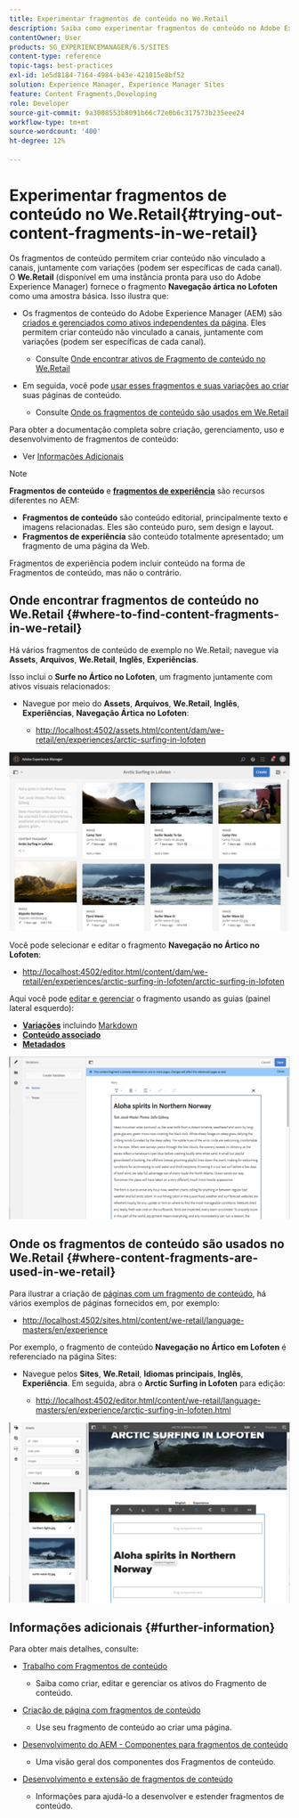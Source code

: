 ```yaml
---
title: Experimentar fragmentos de conteúdo no We.Retail
description: Saiba como experimentar fragmentos de conteúdo no Adobe Experience Manager usando o We.Retail.
contentOwner: User
products: SG_EXPERIENCEMANAGER/6.5/SITES
content-type: reference
topic-tags: best-practices
exl-id: 1e5d8184-7164-4984-b43e-421015e8bf52
solution: Experience Manager, Experience Manager Sites
feature: Content Fragments,Developing
role: Developer
source-git-commit: 9a3008553b8091b66c72e0b6c317573b235eee24
workflow-type: tm+mt
source-wordcount: '400'
ht-degree: 12%

---
```


# Experimentar fragmentos de conteúdo no We.Retail{#trying-out-content-fragments-in-we-retail}

Os fragmentos de conteúdo permitem criar conteúdo não vinculado a canais, juntamente com variações (podem ser específicas de cada canal). O **We.Retail** (disponível em uma instância pronta para uso do Adobe Experience Manager) fornece o fragmento **Navegação ártica no Lofoten** como uma amostra básica. Isso ilustra que:

* Os fragmentos de conteúdo do Adobe Experience Manager (AEM) são [criados e gerenciados como ativos independentes da página](/help/assets/content-fragments/content-fragments.md). Eles permitem criar conteúdo não vinculado a canais, juntamente com variações (podem ser específicas de cada canal).

   * Consulte [Onde encontrar ativos de Fragmento de conteúdo no We.Retail](#where-to-find-content-fragments-in-we-retail)

* Em seguida, você pode [usar esses fragmentos e suas variações ao criar](/help/sites-authoring/content-fragments.md) suas páginas de conteúdo.

   * Consulte [Onde os fragmentos de conteúdo são usados em We.Retail](#where-content-fragments-are-used-in-we-retail)

Para obter a documentação completa sobre criação, gerenciamento, uso e desenvolvimento de fragmentos de conteúdo:

* Ver [Informações Adicionais](#further-information)

>[!NOTE]
>
>**Fragmentos de conteúdo** e **[fragmentos de experiência](/help/sites-authoring/experience-fragments.md)** são recursos diferentes no AEM:
>
>* **Fragmentos de conteúdo** são conteúdo editorial, principalmente texto e imagens relacionadas. Eles são conteúdo puro, sem design e layout.
>* **Fragmentos de experiência** são conteúdo totalmente apresentado; um fragmento de uma página da Web.
>
>Fragmentos de experiência podem incluir conteúdo na forma de Fragmentos de conteúdo, mas não o contrário.

## Onde encontrar fragmentos de conteúdo no We.Retail {#where-to-find-content-fragments-in-we-retail}

Há vários fragmentos de conteúdo de exemplo no We.Retail; navegue via **Assets**, **Arquivos**, **We.Retail**, **Inglês**, **Experiências**.

Isso inclui o **Surfe no Ártico no Lofoten**, um fragmento juntamente com ativos visuais relacionados:

* Navegue por meio do **Assets**, **Arquivos**, **We.Retail**, **Inglês**, **Experiências**, **Navegação Ártica no Lofoten**:

   * [http://localhost:4502/assets.html/content/dam/we-retail/en/experiences/arctic-surfing-in-lofoten](http://localhost:4502/assets.html/content/dam/we-retail/en/experiences/arctic-surfing-in-lofoten)

![cf-44](assets/cf-44.png)

Você pode selecionar e editar o fragmento **Navegação no Ártico no Lofoten**:

* [http://localhost:4502/editor.html/content/dam/we-retail/en/experiences/arctic-surfing-in-lofoten/arctic-surfing-in-lofoten](http://localhost:4502/editor.html/content/dam/we-retail/en/experiences/arctic-surfing-in-lofoten/arctic-surfing-in-lofoten)

Aqui você pode [editar e gerenciar](/help/assets/content-fragments/content-fragments.md) o fragmento usando as guias (painel lateral esquerdo):

<!--![cf-45-aa](do-not-localize/cf-45-aa.png) ![cf-45-a](do-not-localize/cf-45-a.png) ASSET does not exist-->

* **[Variações](/help/assets/content-fragments/content-fragments-variations.md)** incluindo [Markdown](/help/assets/content-fragments/content-fragments-markdown.md)
* **[Conteúdo associado](/help/assets/content-fragments/content-fragments-assoc-content.md)**
* **[Metadados](/help/assets/content-fragments/content-fragments-metadata.md)**

![cf-46](assets/cf-46.png)

## Onde os fragmentos de conteúdo são usados no We.Retail {#where-content-fragments-are-used-in-we-retail}

Para ilustrar a criação de [páginas com um fragmento de conteúdo](/help/sites-authoring/content-fragments.md), há vários exemplos de páginas fornecidos em, por exemplo:

* [http://localhost:4502/sites.html/content/we-retail/language-masters/en/experience](http://localhost:4502/sites.html/content/we-retail/language-masters/en/experience)

Por exemplo, o fragmento de conteúdo **Navegação no Ártico em Lofoten** é referenciado na página Sites:

* Navegue pelos **Sites**, **We.Retail**, **Idiomas principais**, **Inglês**, **Experiência**. Em seguida, abra o **Arctic Surfing in Lofoten** para edição:

   * [http://localhost:4502/editor.html/content/we-retail/language-masters/en/experience/arctic-surfing-in-lofoten.html](http://localhost:4502/editor.html/content/we-retail/language-masters/en/experience/arctic-surfing-in-lofoten.html)

![cf-53](assets/cf-53.png)

## Informações adicionais {#further-information}

Para obter mais detalhes, consulte:

* [Trabalho com Fragmentos de conteúdo](/help/assets/content-fragments/content-fragments.md)

   * Saiba como criar, editar e gerenciar os ativos do Fragmento de conteúdo.

* [Criação de página com fragmentos de conteúdo](/help/sites-authoring/content-fragments.md)

   * Use seu fragmento de conteúdo ao criar uma página.

* [Desenvolvimento do AEM - Componentes para fragmentos de conteúdo](/help/sites-developing/components-content-fragments.md)

   * Uma visão geral dos componentes dos Fragmentos de conteúdo.

* [Desenvolvimento e extensão de fragmentos de conteúdo](/help/sites-developing/customizing-content-fragments.md)

   * Informações para ajudá-lo a desenvolver e estender fragmentos de conteúdo.

